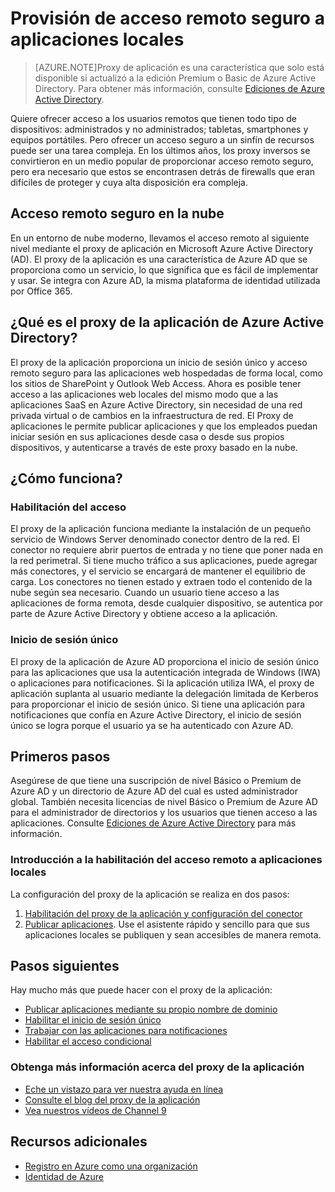 <properties
	pageTitle="Provisión de acceso remoto seguro a aplicaciones locales"
	description="Explica cómo utilizar el proxy de la aplicación de Azure AD para proporcionar acceso remoto seguro a sus aplicaciones locales."
	services="active-directory"
	documentationCenter=""
	authors="kgremban"
	manager="stevenpo"
	editor=""/>

<tags
	ms.service="active-directory"
	ms.workload="identity"
	ms.tgt_pltfrm="na"
	ms.devlang="na"
	ms.topic="article"
	ms.date="01/06/2016"
	ms.author="kgremban"/>

# Provisión de acceso remoto seguro a aplicaciones locales

> [AZURE.NOTE]Proxy de aplicación es una característica que solo está disponible si actualizó a la edición Premium o Basic de Azure Active Directory. Para obtener más información, consulte [Ediciones de Azure Active Directory](active-directory-editions.md).

Quiere ofrecer acceso a los usuarios remotos que tienen todo tipo de dispositivos: administrados y no administrados; tabletas, smartphones y equipos portátiles. Pero ofrecer un acceso seguro a un sinfín de recursos puede ser una tarea compleja. En los últimos años, los proxy inversos se convirtieron en un medio popular de proporcionar acceso remoto seguro, pero era necesario que estos se encontrasen detrás de firewalls que eran difíciles de proteger y cuya alta disposición era compleja.

## Acceso remoto seguro en la nube
En un entorno de nube moderno, llevamos el acceso remoto al siguiente nivel mediante el proxy de aplicación en Microsoft Azure Active Directory (AD). El proxy de la aplicación es una característica de Azure AD que se proporciona como un servicio, lo que significa que es fácil de implementar y usar. Se integra con Azure AD, la misma plataforma de identidad utilizada por Office 365.

## ¿Qué es el proxy de la aplicación de Azure Active Directory?
El proxy de la aplicación proporciona un inicio de sesión único y acceso remoto seguro para las aplicaciones web hospedadas de forma local, como los sitios de SharePoint y Outlook Web Access. Ahora es posible tener acceso a las aplicaciones web locales del mismo modo que a las aplicaciones SaaS en Azure Active Directory, sin necesidad de una red privada virtual o de cambios en la infraestructura de red. El Proxy de aplicaciones le permite publicar aplicaciones y que los empleados puedan iniciar sesión en sus aplicaciones desde casa o desde sus propios dispositivos, y autenticarse a través de este proxy basado en la nube.

## ¿Cómo funciona?
### Habilitación del acceso
El proxy de la aplicación funciona mediante la instalación de un pequeño servicio de Windows Server denominado conector dentro de la red. El conector no requiere abrir puertos de entrada y no tiene que poner nada en la red perimetral. Si tiene mucho tráfico a sus aplicaciones, puede agregar más conectores, y el servicio se encargará de mantener el equilibrio de carga. Los conectores no tienen estado y extraen todo el contenido de la nube según sea necesario. Cuando un usuario tiene acceso a las aplicaciones de forma remota, desde cualquier dispositivo, se autentica por parte de Azure Active Directory y obtiene acceso a la aplicación.

### Inicio de sesión único
El proxy de la aplicación de Azure AD proporciona el inicio de sesión único para las aplicaciones que usa la autenticación integrada de Windows (IWA) o aplicaciones para notificaciones. Si la aplicación utiliza IWA, el proxy de aplicación suplanta al usuario mediante la delegación limitada de Kerberos para proporcionar el inicio de sesión único. Si tiene una aplicación para notificaciones que confía en Azure Active Directory, el inicio de sesión único se logra porque el usuario ya se ha autenticado con Azure AD.

## Primeros pasos
Asegúrese de que tiene una suscripción de nivel Básico o Premium de Azure AD y un directorio de Azure AD del cual es usted administrador global. También necesita licencias de nivel Básico o Premium de Azure AD para el administrador de directorios y los usuarios que tienen acceso a las aplicaciones. Consulte [Ediciones de Azure Active Directory](active-directory-editions.md) para más información.

### Introducción a la habilitación del acceso remoto a aplicaciones locales
La configuración del proxy de la aplicación se realiza en dos pasos:

1. [Habilitación del proxy de la aplicación y configuración del conector](active-directory-application-proxy-enable.md)  
2. [Publicar aplicaciones](active-directory-application-proxy-publish.md). Use el asistente rápido y sencillo para que sus aplicaciones locales se publiquen y sean accesibles de manera remota.

## Pasos siguientes
Hay mucho más que puede hacer con el proxy de la aplicación:

- [Publicar aplicaciones mediante su propio nombre de dominio](active-directory-application-proxy-custom-domains.md)
- [Habilitar el inicio de sesión único](active-directory-application-proxy-sso-using-kcd.md)
- [Trabajar con las aplicaciones para notificaciones](active-directory-application-proxy-claims-aware-apps.md)
- [Habilitar el acceso condicional](active-directory-application-proxy-conditional-access.md)


### Obtenga más información acerca del proxy de la aplicación
- [Eche un vistazo para ver nuestra ayuda en línea](active-directory-application-proxy-enable.md)
- [Consulte el blog del proxy de la aplicación](http://blogs.technet.com/b/applicationproxyblog/)
- [Vea nuestros vídeos de Channel 9](http://channel9.msdn.com/events/Ignite/2015/BRK3864)

## Recursos adicionales
* [Registro en Azure como una organización](../sign-up-organization.md)
* [Identidad de Azure](../fundamentals-identity.md)

<!---HONumber=AcomDC_0114_2016-->